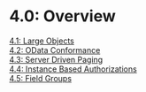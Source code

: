 # 4.0: Overview

[4.1: Large Objects](4-1-LargeObjects.md)<br>
[4.2: OData Conformance](4-2-Conformance.md)<br> 
[4.3: Server Driven Paging](4-3-ServerDrivenPaging.md)<br>
[4.4: Instance Based Authorizations](4-4-InstanceBasedAuthorizations.md)<br> 
[4.5: Field Groups](4-5-FieldGroups.md)<br> 